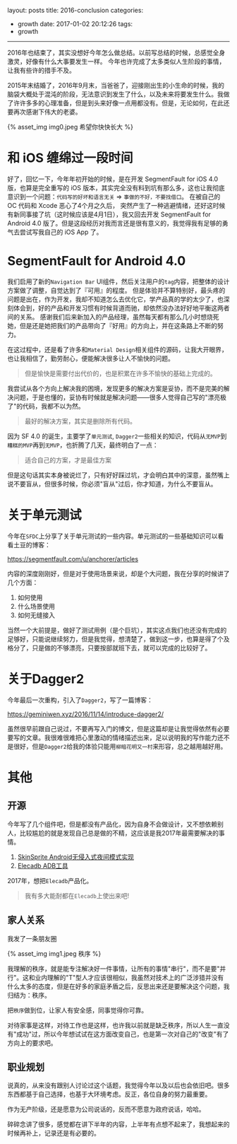 layout: posts
title: 2016-conclusion
categories:
  - growth
date: 2017-01-02 20:12:26
tags:
  - growth
---


2016年也结束了，其实没想好今年怎么做总结。以前写总结的时候，总感觉全身激灵，好像有什么大事要发生一样。
今年也许完成了太多类似人生阶段的事情，让我有些许的措手不及。

2015年末结婚了，2016年9月末，当爸爸了，迎接刚出生的小生命的时候，我的脑袋大概处于混沌的阶段，无法意识到发生了什么，以及未来将要发生什么。我做了许许多多的心理准备，但是到头来好像一点用都没有。但是，无论如何，在此还要再次感谢下伟大的老婆。

<!-- more -->

{% asset_img img0.jpeg 希望你快快长大 %}

# 和 iOS 缠绵过一段时间

好了，回忆一下，今年年初开始的时候，是在开发 SegmentFault for iOS 4.0 版，也算是完全重写的 iOS 版本，其实完全没有料到坑有那么多，这也让我彻底意识到一个问题：`代码写的好坏和语言无关` => `事做的不好，不要找借口`。 在被自己的 OC 代码和 Xcode 恶心了4个月之久后，
突然产生了一种逃避情绪，还好这时候有新同事接了坑（这时候应该是4月1日），我又回去开发 SegmentFault for Android 4.0 版了。但是这段经历对我而言还是很有意义的，我觉得我有足够的勇气去尝试写我自己的 iOS App 了。


# SegmentFault for Android 4.0

我们启用了新的`Navigation Bar` UI组件，然后关注用户的`tag`内容，把整体的设计方案做了调整，自觉达到了『可用』的程度。 但是体验并不算特别好，最头疼的问题是出在，作为开发，我却不知道怎么去优化它，学产品真的学的太少了，也深刻体会到，好的产品和开发习惯有时候背道而驰，却依然没办法好好地平衡这两者间的关系。
感谢我们后来新加入的产品经理，虽然每天都有那么几小时想烧死她，但是还是她把我们的产品带向了『好用』的方向上，并在这条路上不断的努力。

在这过程中，还是看了许多和`Material Design`相关组件的源码，让我大开眼界，也让我相信了，勤劳耐心，便能解决很多让人不愉快的问题。

> 但是愉快是需要付出代价的，也是积累在许多不愉快的基础上完成的。

我尝试从各个方向上解决我的困境，发现更多的解决方案是妥协，而不是完美的解决问题，于是也懂的，妥协有时候就是解决问题——很多人觉得自己写的"漂亮极了"的代码，我都不以为然。

> 最好的解决方案，其实是删除所有代码。

因为 SF 4.0 的诞生，主要学了`单元测试`, `Dagger2`一些相关的知识，代码从`无MVP`到`糟糕的MVP`再到`无MVP`，也折腾了几天，最终明白了一点：

> 适合自己的方案，才是最佳方案

但是这句话其实本身被说烂了，只有好好踩过坑，才会明白其中的深意，虽然嘴上说不要盲从，但很多时候，你必须"盲从"过后，你才知道，为什么不要盲从。

# 关于单元测试

今年在`SFDC`上分享了关于单元测试的一些内容。单元测试的一些基础知识可以看看土豆的博客：

https://segmentfault.com/u/anchorer/articles


内容的深度刚刚好，但是对于使用场景来说，却是个大问题，我在分享的时候讲了几个方面：

1. 如何使用
2. 什么场景使用
3. 如何无缝接入

当然一个大前提是，做好了测试用例（是个巨坑），其实这点我们也还没有完成的足够好，只能说继续努力，但是我觉得，想清楚了，做到这一步，也算是得了个及格分了，只是做的不够漂亮，只要按部就班下去，就可以完成的比较好了。

# 关于Dagger2

今年最后一次重构，引入了`Dagger2`，写了一篇博客：

https://geminiwen.xyz/2016/11/14/introduce-dagger2/

虽然很早前跟自己说过，不要再写入门的博文，但是这篇却是让我觉得依然有必要要写的文章。我很难很难把心里激动的情绪描述出来，足以说明我的写作能力还不是很好，但是`Dagger2`给我的体验只能用`柳暗花明又一村`来形容，总之越用越好用。

# 其他

## 开源

今年写了几个组件吧，但是都没有产品化，因为自身不会做设计，又不想依赖别人，比较尴尬的就是发现自己总是做的不精，这应该是我2017年最需要解决的事情。

1. [SkinSprite Android无侵入式夜间模式实现](https://github.com/geminiwen/SkinSprite)
2. [Elecadb ADB工具](https://github.com/geminiwen/elecadb)

2017年，想把`Elecadb`产品化。

> 我有多大能耐都在`Elecadb`上使出来吧!

## 家人关系

我发了一条朋友圈

{% asset_img img1.jpeg 秩序 %}

我理解的秩序，就是能专注解决好一件事情，让所有的事情"串行"，而不是要"并行"。这和业内理解的"T"型人才应该很相似，我虽然对技术上的广泛涉猎并没有什么太多的态度，但是在好多的家庭矛盾之后，反思出来还是要解决这个问题，我归结为：秩序。

把`秩序`做到位，让家人有安全感，同事觉得你可靠。

对待家事是这样，对待工作也是这样，也许我以前就是缺乏秩序，所以人生一直没有"成功"过，所以今年想试试在这方面改变自己，也是第一次对自己的"改变"有了方向上的要求吧。


## 职业规划

说真的，从来没有跟别人讨论过这个话题，我觉得今年以及以后也会依旧吧。很多东西都基于自己选择，也基于大环境考虑。反正，各位自身的努力最重要。

作为无产阶级，还是愿意为公司说话的，反而不愿意为政府说话，哈哈。

碎碎念讲了很多，感觉都在讲下半年的内容，上半年有点想不起来了，我想起来的时候再补上，记录还是有必要的。